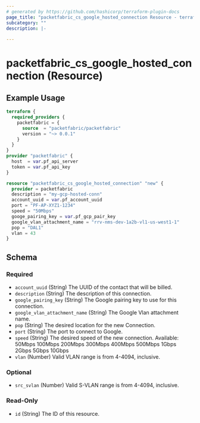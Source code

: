 ```yaml
---
# generated by https://github.com/hashicorp/terraform-plugin-docs
page_title: "packetfabric_cs_google_hosted_connection Resource - terraform-provider-packetfabric"
subcategory: ""
description: |-
  
---
```


# packetfabric_cs_google_hosted_connection (Resource)

## Example Usage

```terraform
terraform {
  required_providers {
    packetfabric = {
      source  = "packetfabric/packetfabric"
      version = "~> 0.0.1"
    }
  }
}
provider "packetfabric" {
  host  = var.pf_api_server
  token = var.pf_api_key
}

resource "packetfabric_cs_google_hosted_connection" "new" {
  provider = packetfabric
  description = "my-gcp-hosted-conn"
  account_uuid = var.pf_account_uuid
  port = "PF-AP-XYZ1-1234"
  speed = "50Mbps"
  googe_pairing_key = var.pf_gcp_pair_key
  google_vlan_attachment_name = "rrv-nms-dev-1a2b-vl1-us-west1-1"
  pop = "DAL1"
  vlan = 43
}
```


<!-- schema generated by tfplugindocs -->
## Schema

### Required

- `account_uuid` (String) The UUID of the contact that will be billed.
- `description` (String) The description of this connection.
- `google_pairing_key` (String) The Google pairing key to use for this connection.
- `google_vlan_attachment_name` (String) The Google Vlan attachment name.
- `pop` (String) The desired location for the new Connection.
- `port` (String) The port to connect to Google.
- `speed` (String) The desired speed of the new connection.
		 Available: 50Mbps 100Mbps 200Mbps 300Mbps 400Mbps 500Mbps 1Gbps 2Gbps 5Gbps 10Gbps
- `vlan` (Number) Valid VLAN range is from 4-4094, inclusive.

### Optional

- `src_svlan` (Number) Valid S-VLAN range is from 4-4094, inclusive.

### Read-Only

- `id` (String) The ID of this resource.


